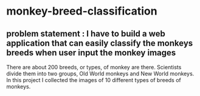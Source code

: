 # monkey-breed-classification

## problem statement : I have to build a web application that can easily classify the monkeys breeds when user input the monkey images

There are about 200 breeds, or types, of monkey are there. Scientists divide them into two groups, Old World monkeys and New World monkeys. In this project I collected the images of 10 different types of breeds of monkeys.









